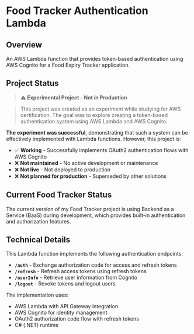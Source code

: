 # Food Tracker Authentication Lambda

## Overview

An AWS Lambda function that provides token-based authentication using AWS Cognito for a Food Expiry Tracker application.

## Project Status

> **⚠️ Experimental Project - Not in Production**

> This project was created as an experiment while studying for AWS certification. The goal was to explore creating a token-based authentication system using AWS Lambda and AWS Cognito. 

**The experiment was successful**, demonstrating that such a system can be effectively implemented with Lambda functions. However, this project is:
- ✅ **Working** - Successfully implements OAuth2 authentication flows with AWS Cognito
- ❌ **Not maintained** - No active development or maintenance
- ❌ **Not live** - Not deployed to production
- ❌ **Not planned for production** - Superseded by other solutions

## Current Food Tracker Status

The current version of my Food Tracker project is using Backend as a Service (BaaS) during development, which provides built-in authentication and authorization features.

## Technical Details

This Lambda function implements the following authentication endpoints:
- **`/auth`** - Exchange authorization code for access and refresh tokens
- **`/refresh`** - Refresh access tokens using refresh tokens
- **`/userInfo`** - Retrieve user information from Cognito
- **`/logout`** - Revoke tokens and logout users

The implementation uses:
- AWS Lambda with API Gateway integration
- AWS Cognito for identity management
- OAuth2 authorization code flow with refresh tokens
- C# (.NET) runtime
